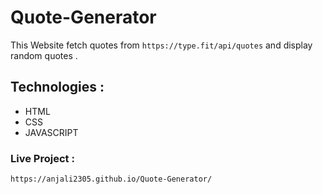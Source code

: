 # Quote-Generator

This Website fetch quotes from  `https://type.fit/api/quotes` and display random quotes .

## Technologies :
* HTML
* CSS
* JAVASCRIPT


### Live Project :
 `https://anjali2305.github.io/Quote-Generator/`
